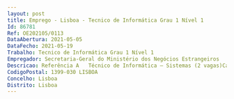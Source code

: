 ```yaml
--- 
layout: post
title: Emprego - Lisboa - Tecnico de Informática Grau 1 Nível 1
Id: 86781
Ref: OE202105/0113
DataAbertura: 2021-05-05
DataFecho: 2021-05-19
Trabalho: Tecnico de Informática Grau 1 Nível 1
Empregador: Secretaria-Geral do Ministério dos Negócios Estrangeiros
Descricao: Referência A   Técnico de Informática – Sistemas (2 vagas)Caracterização do Posto de Trabalho   Técnico de Informática na área de sistemas informáticos para realizar a gestão e manutenção da infraestrutura existente de apoio aos Serviços Internos e ou SPE’s (Serviços Periféricos Externos do MNE  Embaixadas, Consulados, Vice Consulados, etc.)   Desempenhar tarefas de gestão e configuração de infraestruturas de servidores (físicos e virtuais)   Efetuar manutenções preventivas e corretivas de equipamentos (servidores físicos e virtuais) com o objetivo de assegurar o seu correto funcionamento   Realizar a manutenção gestão de Microsoft Active Directory   Conhecimentos de Gestão de Bases de Dados SQL (Não obrigatório).Perfil   Possuir competências no âmbito da gestão de Servidores Microsoft e ou Linux e utilização de ferramentas de monitorização de performance   Gestão de servidores Windows Server e ou Linux em ambientes virtuais em VMWare e ou HyperV.Outros   Possibilidade de trabalhar por turnos   Disponibilidade para realizar missões a países estrangeiros (SPE’s) – não obrigatório.Referência B   Técnico de Informática – Redes (2 vagas)Caracterização do Posto de Trabalho   Técnico de Informática na área de redes de comunicações para apoio aos Serviços Internos e ou SPE’s (Serviços Periféricos Externos do MNE  Embaixadas,Consulados, Vice Consulados, etc.)   Desempenhar tarefas de execução, gestão e configuração de infra estruturas de redes de telecomunicações   Efetuar manutenções preventivas e corretivas de equipamentos (ativos e passivos) de redes de comunicações a fim de assegurar o seu correto funcionamento.Perfil   Ter experiência na instalação e configuração de equipamentos de rede (switch, firewall, wi fi, etc) dos principais fabricantes   Valoriza se ter conhecimentos em VoIP (não obrigatório).Outros   Possibilidade de trabalhar por turnos   Disponibilidade para realizar missões a países estrangeiros (SPE’s) – não obrigatório.
CodigoPostal: 1399-030 LISBOA
Concelho: Lisboa
Distrito: Lisboa
--- 
```

